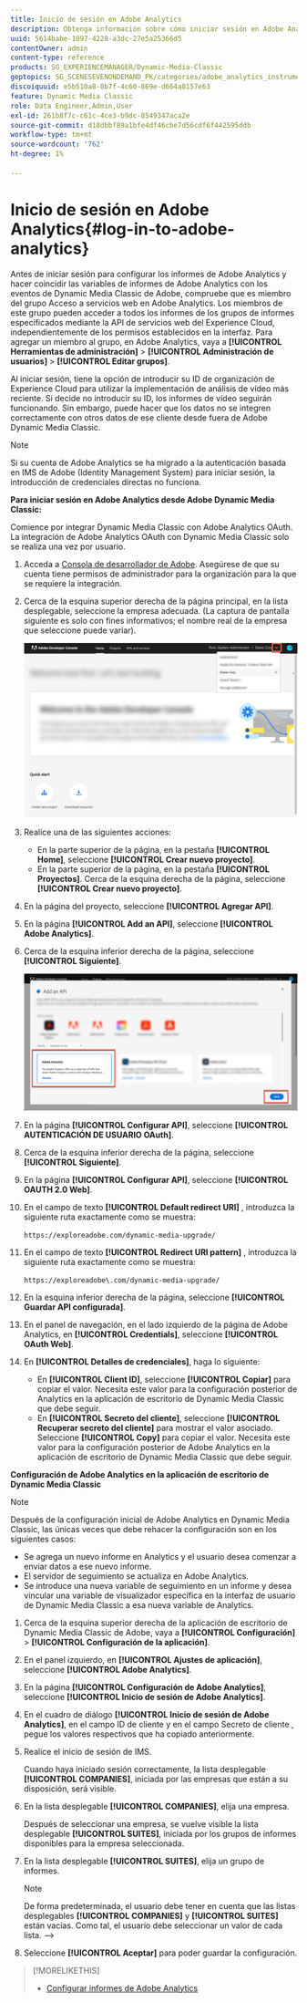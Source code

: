 ```yaml
---
title: Inicio de sesión en Adobe Analytics
description: Obtenga información sobre cómo iniciar sesión en Adobe Analytics desde Adobe Dynamic Media Classic.
uuid: 5614babe-1097-4228-a3dc-27e5a25366d5
contentOwner: admin
content-type: reference
products: SG_EXPERIENCEMANAGER/Dynamic-Media-Classic
geptopics: SG_SCENESEVENONDEMAND_PK/categories/adobe_analytics_instrumentation_kit
discoiquuid: e5b510a8-8b7f-4c60-869e-d664a8157e63
feature: Dynamic Media Classic
role: Data Engineer,Admin,User
exl-id: 261b8f7c-c61c-4ce3-b9dc-8549347aca2e
source-git-commit: d18dbbf89a1bfe4df46cbe7d56cdf6f442595ddb
workflow-type: tm+mt
source-wordcount: '762'
ht-degree: 1%

---
```


# Inicio de sesión en Adobe Analytics{#log-in-to-adobe-analytics}

Antes de iniciar sesión para configurar los informes de Adobe Analytics y hacer coincidir las variables de informes de Adobe Analytics con los eventos de Dynamic Media Classic de Adobe, compruebe que es miembro del grupo Acceso a servicios web en Adobe Analytics. Los miembros de este grupo pueden acceder a todos los informes de los grupos de informes especificados mediante la API de servicios web del Experience Cloud, independientemente de los permisos establecidos en la interfaz. Para agregar un miembro al grupo, en Adobe Analytics, vaya a **[!UICONTROL Herramientas de administración]** > **[!UICONTROL Administración de usuarios]** > **[!UICONTROL Editar grupos]**.

Al iniciar sesión, tiene la opción de introducir su ID de organización de Experience Cloud para utilizar la implementación de análisis de vídeo más reciente. Si decide no introducir su ID, los informes de vídeo seguirán funcionando. Sin embargo, puede hacer que los datos no se integren correctamente con otros datos de ese cliente desde fuera de Adobe Dynamic Media Classic.

>[!NOTE]
>
>Si su cuenta de Adobe Analytics se ha migrado a la autenticación basada en IMS de Adobe (Identity Management System) para iniciar sesión, la introducción de credenciales directas no funciona.

**Para iniciar sesión en Adobe Analytics desde Adobe Dynamic Media Classic:**

Comience por integrar Dynamic Media Classic con Adobe Analytics OAuth. La integración de Adobe Analytics OAuth con Dynamic Media Classic solo se realiza una vez por usuario.

1. Acceda a [Consola de desarrollador de Adobe](https://developer.adobe.com/console). Asegúrese de que su cuenta tiene permisos de administrador para la organización para la que se requiere la integración.
1. Cerca de la esquina superior derecha de la página principal, en la lista desplegable, seleccione la empresa adecuada. (La captura de pantalla siguiente es solo con fines informativos; el nombre real de la empresa que seleccione puede variar).

   ![Cree un nuevo proyecto](assets/analytics-oauth1.png)

1. Realice una de las siguientes acciones:

   * En la parte superior de la página, en la pestaña **[!UICONTROL Home]**, seleccione **[!UICONTROL Crear nuevo proyecto]**.
   * En la parte superior de la página, en la pestaña **[!UICONTROL Proyectos]**. Cerca de la esquina derecha de la página, seleccione **[!UICONTROL Crear nuevo proyecto]**.

1. En la página del proyecto, seleccione **[!UICONTROL Agregar API]**.
1. En la página **[!UICONTROL Add an API]**, seleccione **[!UICONTROL Adobe Analytics]**.
1. Cerca de la esquina inferior derecha de la página, seleccione **[!UICONTROL Siguiente]**.

   ![Añadir una API](assets/analytics-oauth2.png)

1. En la página **[!UICONTROL Configurar API]**, seleccione **[!UICONTROL AUTENTICACIÓN DE USUARIO OAuth]**.
1. Cerca de la esquina inferior derecha de la página, seleccione **[!UICONTROL Siguiente]**.
1. En la página **[!UICONTROL Configurar API]**, seleccione **[!UICONTROL OAUTH 2.0 Web]**.
1. En el campo de texto **[!UICONTROL Default redirect URI]** , introduzca la siguiente ruta exactamente como se muestra:

   `https://exploreadobe.com/dynamic-media-upgrade/`

1. En el campo de texto **[!UICONTROL Redirect URI pattern]** , introduzca la siguiente ruta exactamente como se muestra:

   `https://exploreadobe\.com/dynamic-media-upgrade/`

1. En la esquina inferior derecha de la página, seleccione **[!UICONTROL Guardar API configurada]**.
1. En el panel de navegación, en el lado izquierdo de la página de Adobe Analytics, en **[!UICONTROL Credentials]**, seleccione **[!UICONTROL OAuth Web]**.
1. En **[!UICONTROL Detalles de credenciales]**, haga lo siguiente:
   * En **[!UICONTROL Client ID]**, seleccione **[!UICONTROL Copiar]** para copiar el valor. Necesita este valor para la configuración posterior de Analytics en la aplicación de escritorio de Dynamic Media Classic que debe seguir.
   * En **[!UICONTROL Secreto del cliente]**, seleccione **[!UICONTROL Recuperar secreto del cliente]** para mostrar el valor asociado. Seleccione **[!UICONTROL Copy]** para copiar el valor. Necesita este valor para la configuración posterior de Adobe Analytics en la aplicación de escritorio de Dynamic Media Classic que debe seguir.

**Configuración de Adobe Analytics en la aplicación de escritorio de Dynamic Media Classic**

>[!NOTE]
>
>Después de la configuración inicial de Adobe Analytics en Dynamic Media Classic, las únicas veces que debe rehacer la configuración son en los siguientes casos:
>
>* Se agrega un nuevo informe en Analytics y el usuario desea comenzar a enviar datos a ese nuevo informe.
>* El servidor de seguimiento se actualiza en Adobe Analytics.
>* Se introduce una nueva variable de seguimiento en un informe y desea vincular una variable de visualizador específica en la interfaz de usuario de Dynamic Media Classic a esa nueva variable de Analytics.

>


1. Cerca de la esquina superior derecha de la aplicación de escritorio de Dynamic Media Classic de Adobe, vaya a **[!UICONTROL Configuración]** > **[!UICONTROL Configuración de la aplicación]**.
1. En el panel izquierdo, en **[!UICONTROL Ajustes de aplicación]**, seleccione **[!UICONTROL Adobe Analytics]**.
1. En la página **[!UICONTROL Configuración de Adobe Analytics]**, seleccione **[!UICONTROL Inicio de sesión de Adobe Analytics]**.
1. En el cuadro de diálogo **[!UICONTROL Inicio de sesión de Adobe Analytics]**, en el campo ID de cliente y en el campo Secreto de cliente , pegue los valores respectivos que ha copiado anteriormente.
1. Realice el inicio de sesión de IMS.

   Cuando haya iniciado sesión correctamente, la lista desplegable **[!UICONTROL COMPANIES]**, iniciada por las empresas que están a su disposición, será visible.

1. En la lista desplegable **[!UICONTROL COMPANIES]**, elija una empresa.

   Después de seleccionar una empresa, se vuelve visible la lista desplegable **[!UICONTROL SUITES]**, iniciada por los grupos de informes disponibles para la empresa seleccionada.

1. En la lista desplegable **[!UICONTROL SUITES]**, elija un grupo de informes.

   >[!NOTE]
   >
   >De forma predeterminada, el usuario debe tener en cuenta que las listas desplegables **[!UICONTROL COMPANIES]** y **[!UICONTROL SUITES]** están vacías. Como tal, el usuario debe seleccionar un valor de cada lista. —>

1. Seleccione **[!UICONTROL Aceptar]** para poder guardar la configuración.

>[!MORELIKETHIS]
>
>* [Configurar informes de Adobe Analytics](configuring-analytics-reports.md#configuring_adobe_analytics_reports)

